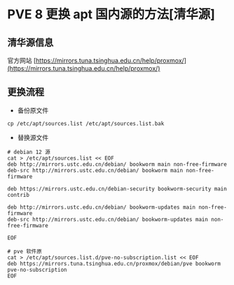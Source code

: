 # PVE 8 更换 apt 国内源的方法[清华源]

## 清华源信息
官方网站 [https://mirrors.tuna.tsinghua.edu.cn/help/proxmox/](https://mirrors.tuna.tsinghua.edu.cn/help/proxmox/)

## 更换流程
- 备份原文件
```shell
cp /etc/apt/sources.list /etc/apt/sources.list.bak
```
- 替换源文件
```shell
# debian 12 源
cat > /etc/apt/sources.list << EOF
deb http://mirrors.ustc.edu.cn/debian/ bookworm main non-free-firmware
deb-src http://mirrors.ustc.edu.cn/debian/ bookworm main non-free-firmware

deb https://mirrors.ustc.edu.cn/debian-security bookworm-security main contrib

deb http://mirrors.ustc.edu.cn/debian/ bookworm-updates main non-free-firmware
deb-src http://mirrors.ustc.edu.cn/debian/ bookworm-updates main non-free-firmware

EOF
```
```shell
# pve 软件原
cat > /etc/apt/sources.list.d/pve-no-subscription.list << EOF
deb https://mirrors.tuna.tsinghua.edu.cn/proxmox/debian/pve bookworm pve-no-subscription
EOF
```